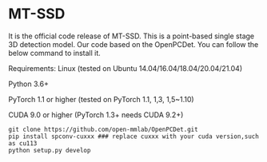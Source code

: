 # MT-SSD
It is the official code release of MT-SSD. This is a point-based single stage 3D detection model. 
Our code based on the OpenPCDet. You can follow the below command to install it.

Requirements:
Linux (tested on Ubuntu 14.04/16.04/18.04/20.04/21.04)

Python 3.6+

PyTorch 1.1 or higher (tested on PyTorch 1.1, 1,3, 1,5~1.10)

CUDA 9.0 or higher (PyTorch 1.3+ needs CUDA 9.2+)
```
git clone https://github.com/open-mmlab/OpenPCDet.git
pip install spconv-cuxxx ### replace cuxxx with your cuda version,such as cu113
python setup.py develop
```
